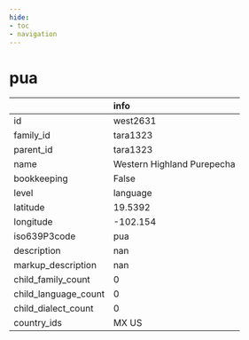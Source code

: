 ```yaml
---
hide:
- toc
- navigation
---
```

# pua
|                      | info                       |
|:---------------------|:---------------------------|
| id                   | west2631                   |
| family_id            | tara1323                   |
| parent_id            | tara1323                   |
| name                 | Western Highland Purepecha |
| bookkeeping          | False                      |
| level                | language                   |
| latitude             | 19.5392                    |
| longitude            | -102.154                   |
| iso639P3code         | pua                        |
| description          | nan                        |
| markup_description   | nan                        |
| child_family_count   | 0                          |
| child_language_count | 0                          |
| child_dialect_count  | 0                          |
| country_ids          | MX US                      |